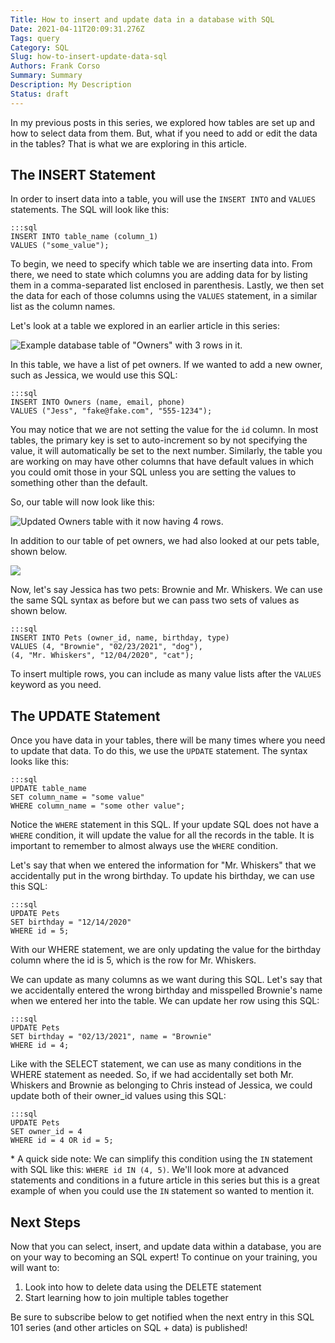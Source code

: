 ```yaml
---
Title: How to insert and update data in a database with SQL
Date: 2021-04-11T20:09:31.276Z
Tags: query
Category: SQL
Slug: how-to-insert-update-data-sql
Authors: Frank Corso
Summary: Summary
Description: My Description
Status: draft
---
```

In my previous posts in this series, we explored how tables are set up and how to select data from them. But, what if you need to add or edit the data in the tables? That is what we are exploring in this article.

## The INSERT Statement

In order to insert data into a table, you will use the `INSERT INTO` and `VALUES` statements. The SQL will look like this:

```
:::sql
INSERT INTO table_name (column_1)
VALUES ("some_value");
```

To begin, we need to specify which table we are inserting data into. From there, we need to state which columns you are adding data for by listing them in a comma-separated list enclosed in parenthesis. Lastly, we then set the data for each of those columns using the `VALUES` statement, in a similar list as the column names.

Let's look at a table we explored in an earlier article in this series:

![Example database table of "Owners" with 3 rows in it.](/images/pet-owners-table-filled.png)

In this table, we have a list of pet owners. If we wanted to add a new owner, such as Jessica, we would use this SQL:

```
:::sql
INSERT INTO Owners (name, email, phone)
VALUES ("Jess", "fake@fake.com", "555-1234");
```

You may notice that we are not setting the value for the `id` column. In most tables, the primary key is set to auto-increment so by not specifying the value, it will automatically be set to the next number. Similarly, the table you are working on may have other columns that have default values in which you could omit those in your SQL unless you are setting the values to something other than the default.

So, our table will now look like this:

![Updated Owners table with it now having 4 rows.](/images/pet-owners-table-jessica-added.png)

In addition to our table of pet owners, we had also looked at our pets table, shown below.

![](/images/pets-table.png)

Now, let's say Jessica has two pets: Brownie and Mr. Whiskers. We can use the same SQL syntax as before but we can pass two sets of values as shown below.

```
:::sql
INSERT INTO Pets (owner_id, name, birthday, type)
VALUES (4, "Brownie", "02/23/2021", "dog"),
(4, "Mr. Whiskers", "12/04/2020", "cat");
```

To insert multiple rows, you can include as many value lists after the `VALUES` keyword as you need.

## The UPDATE Statement

Once you have data in your tables, there will be many times where you need to update that data. To do this, we use the `UPDATE` statement. The syntax looks like this:

```
:::sql
UPDATE table_name
SET column_name = "some value"
WHERE column_name = "some other value";
```

Notice the `WHERE` statement in this SQL. If your update SQL does not have a `WHERE` condition, it will update the value for all the records in the table. It is important to remember to almost always use the `WHERE` condition.

Let's say that when we entered the information for "Mr. Whiskers" that we accidentally put in the wrong birthday. To update his birthday, we can use this SQL:

```
:::sql
UPDATE Pets
SET birthday = "12/14/2020"
WHERE id = 5;
```

With our WHERE statement, we are only updating the value for the birthday column where the id is 5, which is the row for Mr. Whiskers.

We can update as many columns as we want during this SQL. Let's say that we accidentally entered the wrong birthday and misspelled Brownie's name when we entered her into the table. We can update her row using this SQL:

```
:::sql
UPDATE Pets
SET birthday = "02/13/2021", name = "Brownie"
WHERE id = 4;
```

Like with the SELECT statement, we can use as many conditions in the WHERE statement as needed. So, if we had accidentally set both Mr. Whiskers and Brownie as belonging to Chris instead of Jessica, we could update both of their owner_id values using this SQL:

```
:::sql
UPDATE Pets
SET owner_id = 4
WHERE id = 4 OR id = 5;
```

\* A quick side note: We can simplify this condition using the `IN` statement with SQL like this: `WHERE id IN (4, 5)`. We'll look more at advanced statements and conditions in a future article in this series but this is a great example of when you could use the `IN` statement so wanted to mention it.

## Next Steps

Now that you can select, insert, and update data within a database, you are on your way to becoming an SQL expert! To continue on your training, you will want to:

1. Look into how to delete data using the DELETE statement
2. Start learning how to join multiple tables together

Be sure to subscribe below to get notified when the next entry in this SQL 101 series (and other articles on SQL + data) is published!
